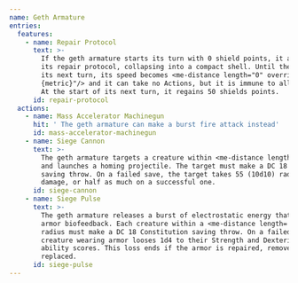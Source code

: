```yaml
---
name: Geth Armature
entries:
  features:
    - name: Repair Protocol
      text: >-
        If the geth armature starts its turn with 0 shield points, it activates
        its repair protocol, collapsing into a compact shell. Until the start of
        its next turn, its speed becomes <me-distance length="0" override="0
        {metric}"/> and it can take no Actions, but it is immune to all damage.
        At the start of its next turn, it regains 50 shields points.
      id: repair-protocol
  actions:
    - name: Mass Accelerator Machinegun
      hit: ' The geth armature can make a burst fire attack instead'
      id: mass-accelerator-machinegun
    - name: Siege Cannon
      text: >-
        The geth armature targets a creature within <me-distance length='150' />
        and launches a homing projectile. The target must make a DC 18 Dexterity
        saving throw. On a failed save, the target takes 55 (10d10) radiant
        damage, or half as much on a successful one.
      id: siege-cannon
    - name: Siege Pulse
      text: >-
        The geth armature releases a burst of electrostatic energy that disrupts
        armor biofeedback. Each creature within a <me-distance length='15' />
        radius must make a DC 18 Constitution saving throw. On a failed save, a
        creature wearing armor looses 1d4 to their Strength and Dexterity
        ability scores. This loss ends if the armor is repaired, removed, or
        replaced.
      id: siege-pulse
---
```

